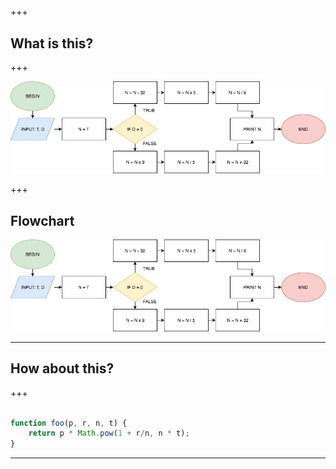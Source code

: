 ##

+++

## What is this?

+++

![Image-Absolute](flow-chart.png)

+++

## Flowchart

![Image-Absolute](flow-chart.png)

---

## How about this?

+++

```JavaScript

function foo(p, r, n, t) {
    return p * Math.pow(1 + r/n, n * t); 
}
```

---

## 

